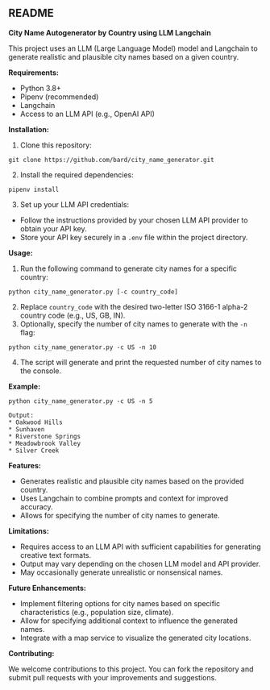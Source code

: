 ## README

**City Name Autogenerator by Country using LLM Langchain**

This project uses an LLM (Large Language Model) model and Langchain to generate realistic and plausible city names based on a given country.

**Requirements:**

* Python 3.8+
* Pipenv (recommended)
* Langchain
* Access to an LLM API (e.g., OpenAI API)

**Installation:**

1. Clone this repository:
```
git clone https://github.com/bard/city_name_generator.git
```
2. Install the required dependencies:
```
pipenv install
```
3. Set up your LLM API credentials:
* Follow the instructions provided by your chosen LLM API provider to obtain your API key.
* Store your API key securely in a `.env` file within the project directory.

**Usage:**

1. Run the following command to generate city names for a specific country:
```
python city_name_generator.py [-c country_code]
```
2. Replace `country_code` with the desired two-letter ISO 3166-1 alpha-2 country code (e.g., US, GB, IN).
3. Optionally, specify the number of city names to generate with the `-n` flag:
```
python city_name_generator.py -c US -n 10
```
4. The script will generate and print the requested number of city names to the console.

**Example:**

```
python city_name_generator.py -c US -n 5

Output:
* Oakwood Hills
* Sunhaven
* Riverstone Springs
* Meadowbrook Valley
* Silver Creek
```

**Features:**

* Generates realistic and plausible city names based on the provided country.
* Uses Langchain to combine prompts and context for improved accuracy.
* Allows for specifying the number of city names to generate.

**Limitations:**

* Requires access to an LLM API with sufficient capabilities for generating creative text formats.
* Output may vary depending on the chosen LLM model and API provider.
* May occasionally generate unrealistic or nonsensical names.

**Future Enhancements:**

* Implement filtering options for city names based on specific characteristics (e.g., population size, climate).
* Allow for specifying additional context to influence the generated names.
* Integrate with a map service to visualize the generated city locations.

**Contributing:**

We welcome contributions to this project. You can fork the repository and submit pull requests with your improvements and suggestions.
